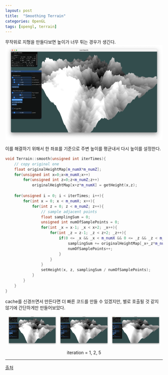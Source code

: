 ```yaml
---
layout: post
title:  "Smoothing Terrain"
categories: OpenGL
tags: [opengl, terrain]
---
```

무작위로 지형을 만들다보면 높이가 너무 튀는 경우가 생긴다. 
![](/assets/img12.png)

이를 해결하기 위해서 한 좌표를 기준으로 주변 높이를 평균내서 다시 높이를 설정한다.

```cpp
void Terrain::smooth(unsigned int iterTimes){
    // copy original one
    float originalHeightMap[m_numX*m_numZ];
    for(unsigned int x=0;x<m_numX;x++)
        for(unsigned int z=0;z<m_numZ;z++)
            originalHeightMap[x+z*m_numX] = getHeight(x,z);

    for(unsigned i = 0; i < iterTimes; i++){
        for(int x = 0; x < m_numX; x++){
            for(int z = 0; z < m_numZ; z++){
                // sample adjacent points
                float samplingSum = 0;
                unsigned int numOfSamplePoints = 0;
                for(int _x = x-1; _x < x+2; _x++){
                    for(int _z = z-1; _z < z+2; _z++){
                        if(0 <= _x && _x < m_numX && 0 <= _z && _z < m_numZ){
                            samplingSum += originalHeightMap[_x+_z*m_numX];
                            numOfSamplePoints++;
                        }
                    }
                }
                setHeight(x, z, samplingSum / numOfSamplePoints);
            }
        }
    }
}
```
cache를 신경쓰면서 만든다면 더 빠른 코드를 만들 수 있겠지만, 별로 호출될 것 같지 않기에 간단하게만 만들어보았다.

<p align="center">
  <img src="/assets/img13.png" align="center" width="32%">
  <img src="/assets/img14.png" align="center" width="32%">
  <img src="/assets/img15.png" align="center" width="32%">
  <figcaption align="center">iteration = 1, 2, 5</figcaption>
</p>

---
[출처](http://nic-gamedev.blogspot.com/2013/02/simple-terrain-smoothing.html)